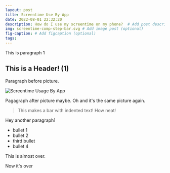 ```yaml
---
layout: post
title: Screentime Use By App
date: 2022-08-01 22:32:20
description: How do I use my screentime on my phone?  # Add post description (optional)
img: screentime-comp-step-bar.svg # Add image post (optional)
fig-caption: # Add figcaption (optional)
tags: 
---
```

This is paragraph 1

## This is a Header! (1)
Paragraph before picture.

![Screentime Usage By App]({{site.baseurl}}/assets/img/screentime-comp-step-bar.svg)

Pagagraph after picture maybe. Oh and it's the same picture again.

>This makes a bar with indented text! How neat!

Hey another paragraph1

* bullet 1
* bullet 2
* third bullet
* bullet 4

This is almost over.

Now it's over
